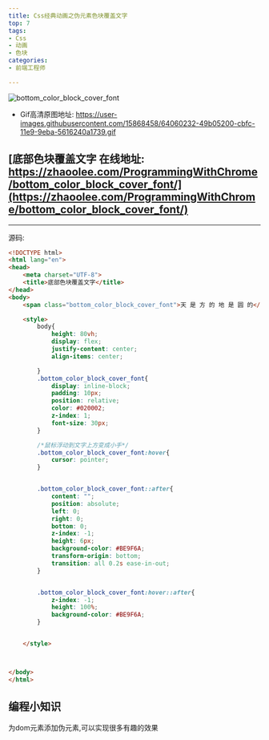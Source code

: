 ```yaml
---
title: Css经典动画之伪元素色块覆盖文字
top: 7
tags:
- Css
- 动画
- 色块
categories:
- 前端工程师

---
```



![bottom_color_block_cover_font](https://user-images.githubusercontent.com/15868458/64060231-49b05200-cbfc-11e9-9bb3-df50fe6eae7c.gif)


<!-- more -->

- Gif高清原图地址: https://user-images.githubusercontent.com/15868458/64060232-49b05200-cbfc-11e9-9eba-5616240a1739.gif


## [底部色块覆盖文字 在线地址: https://zhaoolee.com/ProgrammingWithChrome/bottom_color_block_cover_font/](https://zhaoolee.com/ProgrammingWithChrome/bottom_color_block_cover_font/)

------

源码: 
```html
<!DOCTYPE html>
<html lang="en">
<head>
    <meta charset="UTF-8">
    <title>底部色块覆盖文字</title>
</head>
<body>
    <span class="bottom_color_block_cover_font">天 是 方 的 地 是 圆 的</span>

    <style>
        body{
            height: 80vh;
            display: flex;
            justify-content: center;
            align-items: center;

        }
        .bottom_color_block_cover_font{
            display: inline-block;
            padding: 10px;
            position: relative;
            color: #020002;
            z-index: 1;
            font-size: 30px;
        }

        /*鼠标浮动到文字上方变成小手*/
        .bottom_color_block_cover_font:hover{
            cursor: pointer;
        }


        .bottom_color_block_cover_font::after{
            content: "";
            position: absolute;
            left: 0;
            right: 0;
            bottom: 0;
            z-index: -1;
            height: 6px;
            background-color: #BE9F6A;
            transform-origin: bottom;
            transition: all 0.2s ease-in-out;
        }


        .bottom_color_block_cover_font:hover::after{
            z-index: -1;
            height: 100%;
            background-color: #BE9F6A;
        }


    </style>



</body>
</html>
```

## 编程小知识

为dom元素添加伪元素,可以实现很多有趣的效果
